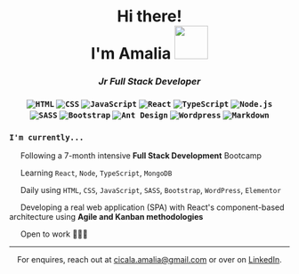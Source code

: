 
<h1 align="center">
  Hi there!<br>I'm Amalia <img src="https://media.giphy.com/media/WUlplcMpOCEmTGBtBW/giphy.gif" width="60">
</h1>

<h3 align="center">
  <em>Jr Full Stack Developer</em>
  <br><br>
    <code><img alt="HTML" src="https://img.shields.io/badge/HTML-E34F26.svg?logo=html5&logoColor=white"></code>
    <code><img alt="CSS" src="https://img.shields.io/badge/CSS-1572B6.svg?logo=css3&logoColor=white"></code>
    <code><img alt="JavaScript" src="https://img.shields.io/badge/JavaScript-F7DF1E.svg?logo=javascript&logoColor=black"></code>
    <code><img alt="React" src="https://img.shields.io/badge/React-20232a.svg?logo=react&logoColor=%2361DAFB"></code>
    <code><img alt="TypeScript" src="https://img.shields.io/badge/TypeScript-007ACC.svg?logo=typescript&logoColor=white"></code>
    <code><img alt="Node.js" src="https://img.shields.io/badge/Node.js-43853D.svg?logo=node.js&logoColor=white"></code>
  <br>
    <code><img alt="SASS" src="https://img.shields.io/badge/Sass-hotpink.svg?logo=SASS&logoColor=white"></code>
    <code><img alt="Bootstrap" src="https://img.shields.io/badge/Bootstrap-7952B3.svg?logo=bootstrap&logoColor=white"></code>
    <code><img alt="Ant Design" src="https://img.shields.io/badge/-AntDesign-ff4d4f?&logo=ant-design&logoColor=white"></code>
    <code><img alt="Wordpress" src="https://img.shields.io/badge/Wordpress-21759B?logo=wordpress&logoColor=white"></code>
    <code><img alt="Markdown" src="https://img.shields.io/badge/Markdown-000000.svg?logo=markdown&logoColor=white"></code>
</h3>

<h3>
  <code>I'm currently...</code>
</h3>

<p><img src="https://media2.giphy.com/media/sBuPi9qZG73rjELNK9/giphy.gif" width="10">⠀Following a 7-month intensive <strong>Full Stack Development</strong> Bootcamp</p>
<p><img src="https://media2.giphy.com/media/sBuPi9qZG73rjELNK9/giphy.gif" width="10">⠀Learning <code>React</code>, <code>Node</code>, <code>TypeScript</code>, <code>MongoDB</code></p>
<p><img src="https://media2.giphy.com/media/sBuPi9qZG73rjELNK9/giphy.gif" width="10">⠀Daily using <code>HTML</code>, <code>CSS</code>, <code>JavaScript</code>, <code>SASS</code>, <code>Bootstrap</code>, <code>WordPress</code>, <code>Elementor</code></p>
<p><img src="https://media2.giphy.com/media/sBuPi9qZG73rjELNK9/giphy.gif" width="10">⠀Developing a real web application (SPA) with React's component-based architecture using <strong>Agile and Kanban methodologies</strong></p>
<p><img src="https://media2.giphy.com/media/sBuPi9qZG73rjELNK9/giphy.gif" width="10">⠀Open to work 👩🏻‍💻</p>

---

<p align="center">
  For enquires, reach out at <a href="mailto:cicala.amalia@gmail.com">cicala.amalia@gmail.com</a> or over on <a href="https://www.linkedin.com/in/amaliacicala" target="_blank">LinkedIn</a>.
</p>
